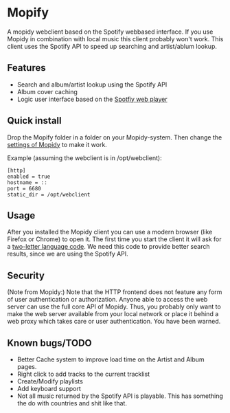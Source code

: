 Mopify
======

A mopidy webclient based on the Spotify webbased interface. If you use Mopidy in combination with local music this client probably won't work.
This client uses the Spotify API to speed up searching and artist/ablum lookup.

Features
--------
- Search and album/artist lookup using the Spotify API
- Album cover caching
- Logic user interface based on the [Spotfiy web player](http://play.spotify.com)

Quick install
-------------

Drop the Mopify folder in a folder on your Mopidy-system. Then change the [settings of Mopidy](http://docs.mopidy.com/en/latest/config/) to make it work. 

Example (assuming the webclient is in /opt/webclient):
```code
[http]
enabled = true
hostname = ::
port = 6680
static_dir = /opt/webclient
```


Usage
-----

After you installed the Mopidy client you can use a modern browser (like Firefox or Chrome) to open it. The first time you start the client it will ask for a [two-letter language code](http://en.wikipedia.org/wiki/ISO_3166-1_alpha-2). We need this code to provide better search results, since we are using the Spotify API.


Security
--------

(Note from Mopidy:) Note that the HTTP frontend does not feature any form of user authentication or authorization. Anyone able to access the web server can use the full core API of Mopidy. Thus, you probably only want to make the web server available from your local network or place it behind a web proxy which takes care or user authentication. You have been warned.

Known bugs/TODO
---------------

- Better Cache system to improve load time on the Artist and Album pages.
- Right click to add tracks to the current tracklist
- Create/Modify playlists
- Add keyboard support
- Not all music returned by the Spotify API is playable. This has something the do with countries and shit like that.
